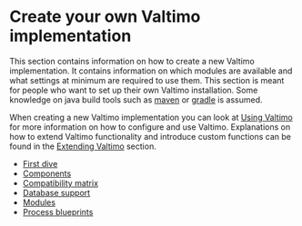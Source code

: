 # Create your own Valtimo implementation

This section contains information on how to create a new Valtimo implementation. It contains information on which 
modules are available and what settings at minimum are required to use them. This section is meant for people who want 
to set up their own Valtimo installation. Some knowledge on java build tools such as [maven](https://maven.apache.org/) 
or [gradle](https://gradle.org/) is assumed.

When creating a new Valtimo implementation you can look at [Using Valtimo](/using-valtimo/using-valtimo.md) for more 
information on how to configure and use Valtimo. Explanations on how to extend Valtimo functionality and introduce 
custom functions can be found in the [Extending Valtimo](/extending-valtimo/extending-valtimo.md) section.

* [First dive](first-dive/first-dive.md)
* [Components](components/components.md)
* [Compatibility matrix](compatibility-matrix.md)
* [Database support](database-support.md)
* [Modules](modules/modules.md)
* [Process blueprints](process-blueprints.md)
